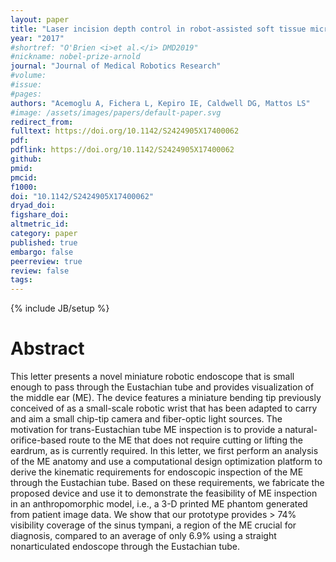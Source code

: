 ```yaml
---
layout: paper
title: "Laser incision depth control in robot-assisted soft tissue microsurgery"
year: "2017"
#shortref: "O'Brien <i>et al.</i> DMD2019"
#nickname: nobel-prize-arnold
journal: "Journal of Medical Robotics Research"
#volume:
#issue:
#pages:
authors: "Acemoglu A, Fichera L, Kepiro IE, Caldwell DG, Mattos LS"
#image: /assets/images/papers/default-paper.svg
redirect_from:
fulltext: https://doi.org/10.1142/S2424905X17400062
pdf:
pdflink: https://doi.org/10.1142/S2424905X17400062
github:
pmid:
pmcid:
f1000:
doi: "10.1142/S2424905X17400062"
dryad_doi:
figshare_doi:
altmetric_id:
category: paper
published: true
embargo: false
peerreview: true
review: false
tags:
---
```

{% include JB/setup %}

# Abstract

This letter presents a novel miniature robotic endoscope that is small enough to pass through the Eustachian tube and provides visualization of the middle ear (ME). The device features a miniature bending tip previously conceived of as a small-scale robotic wrist that has been adapted to carry and aim a small chip-tip camera and fiber-optic light sources. The motivation for trans-Eustachian tube ME inspection is to provide a natural-orifice-based route to the ME that does not require cutting or lifting the eardrum, as is currently required. In this letter, we first perform an analysis of the ME anatomy and use a computational design optimization platform to derive the kinematic requirements for endoscopic inspection of the ME through the Eustachian tube. Based on these requirements, we fabricate the proposed device and use it to demonstrate the feasibility of ME inspection in an anthropomorphic model, i.e., a 3-D printed ME phantom generated from patient image data. We show that our prototype provides > 74% visibility coverage of the sinus tympani, a region of the ME crucial for diagnosis, compared to an average of only 6.9% using a straight nonarticulated endoscope through the Eustachian tube.
